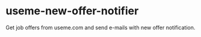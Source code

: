 # useme-new-offer-notifier
Get job offers from useme.com and send e-mails with new offer notification.
